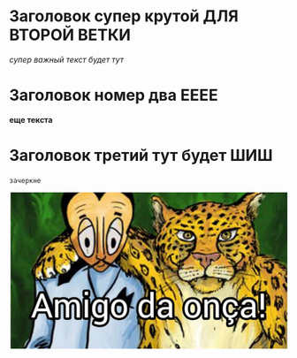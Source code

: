 # Заголовок супер крутой ДЛЯ ВТОРОЙ ВЕТКИ

*супер важный текст будет тут*

# Заголовок номер два ЕЕЕЕ

**еще текста**

# Заголовок третий тут будет ШИШ

``зачеркне``

![alt text](maxresdefault.jpg)
